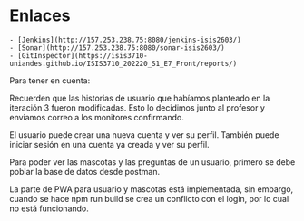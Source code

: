 # Enlaces
    - [Jenkins](http://157.253.238.75:8080/jenkins-isis2603/)
    - [Sonar](http://157.253.238.75:8080/sonar-isis2603/)
    - [GitInspector](https://isis3710-uniandes.github.io/ISIS3710_202220_S1_E7_Front/reports/)
    
    
Para tener en cuenta: 

Recuerden que las historias de usuario que habíamos planteado en la iteración 3 fueron modificadas. Esto lo decidimos junto al profesor y enviamos correo a los monitores confirmando. 

El usuario puede crear una nueva cuenta y ver su perfil. También puede iniciar sesión en una cuenta ya creada y ver su perfil. 

Para poder ver las mascotas y las preguntas de un usuario, primero se debe poblar la base de datos desde postman. 

La parte de PWA para usuario y mascotas está implementada, sin embargo, cuando se hace npm run build se crea un conflicto con el login, por lo cual no está funcionando. 


